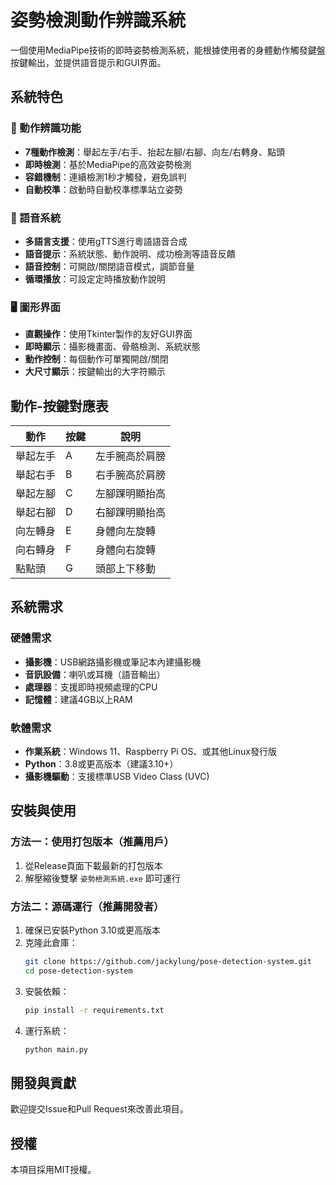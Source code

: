 # 姿勢檢測動作辨識系統

一個使用MediaPipe技術的即時姿勢檢測系統，能根據使用者的身體動作觸發鍵盤按鍵輸出，並提供語音提示和GUI界面。

## 系統特色

### 🎯 動作辨識功能
- **7種動作檢測**：舉起左手/右手、抬起左腳/右腳、向左/右轉身、點頭
- **即時檢測**：基於MediaPipe的高效姿勢檢測
- **容錯機制**：連續檢測1秒才觸發，避免誤判
- **自動校準**：啟動時自動校準標準站立姿勢

### 🎵 語音系統
- **多語言支援**：使用gTTS進行粵語語音合成
- **語音提示**：系統狀態、動作說明、成功檢測等語音反饋
- **語音控制**：可開啟/關閉語音模式，調節音量
- **循環播放**：可設定定時播放動作說明

### 🖥️ 圖形界面
- **直觀操作**：使用Tkinter製作的友好GUI界面
- **即時顯示**：攝影機畫面、骨骼檢測、系統狀態
- **動作控制**：每個動作可單獨開啟/關閉
- **大尺寸顯示**：按鍵輸出的大字符顯示

## 動作-按鍵對應表

| 動作 | 按鍵 | 說明 |
|------|------|------|
| 舉起左手 | A | 左手腕高於肩膀 |
| 舉起右手 | B | 右手腕高於肩膀 |
| 舉起左腳 | C | 左腳踝明顯抬高 |
| 舉起右腳 | D | 右腳踝明顯抬高 |
| 向左轉身 | E | 身體向左旋轉 |
| 向右轉身 | F | 身體向右旋轉 |
| 點點頭 | G | 頭部上下移動 |

## 系統需求

### 硬體需求
- **攝影機**：USB網路攝影機或筆記本內建攝影機
- **音訊設備**：喇叭或耳機（語音輸出）
- **處理器**：支援即時視頻處理的CPU
- **記憶體**：建議4GB以上RAM

### 軟體需求
- **作業系統**：Windows 11、Raspberry Pi OS、或其他Linux發行版
- **Python**：3.8或更高版本（建議3.10+）
- **攝影機驅動**：支援標準USB Video Class (UVC)

## 安裝與使用

### 方法一：使用打包版本（推薦用戶）
1. 從Release頁面下載最新的打包版本
2. 解壓縮後雙擊 `姿勢檢測系統.exe` 即可運行

### 方法二：源碼運行（推薦開發者）
1. 確保已安裝Python 3.10或更高版本
2. 克隆此倉庫：
   ```bash
   git clone https://github.com/jackylung/pose-detection-system.git
   cd pose-detection-system
   ```
3. 安裝依賴：
   ```bash
   pip install -r requirements.txt
   ```
4. 運行系統：
   ```bash
   python main.py
   ```

## 開發與貢獻

歡迎提交Issue和Pull Request來改善此項目。

## 授權

本項目採用MIT授權。